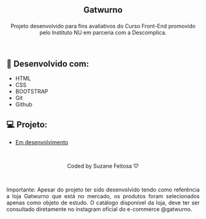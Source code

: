## <p align="center">Gatwurno</p>
<p align="center">Projeto desenvolvido para fins avaliativos do Curso Front-End promovido pelo Instituto NU em parceria com a Descomplica. </p>
<br>
<!-- <p align="center">
  <img alt="Gatwurno" src="link-imagem" width="100%">
</p> -->

## 🚀 Desenvolvido com:

- HTML
- CSS
- BOOTSTRAP
- Git
- Github


## 💻 Projeto:

- [Em desenvolvimento](https://suzanefeitosa.github.io)

<br>

<p align="center">Coded by Suzane Feitosa ♡ </p>
<br>
<p align="justify">Importante: Apesar do projeto ter sido desenvolvido tendo como referência a loja Gatwurno que está no mercado, os produtos foram selecionados apenas como objeto de estudo. O catálogo disponível da loja, deve ter ser consultado diretamente no instagram oficial do e-commerce @gatwurno.</p>